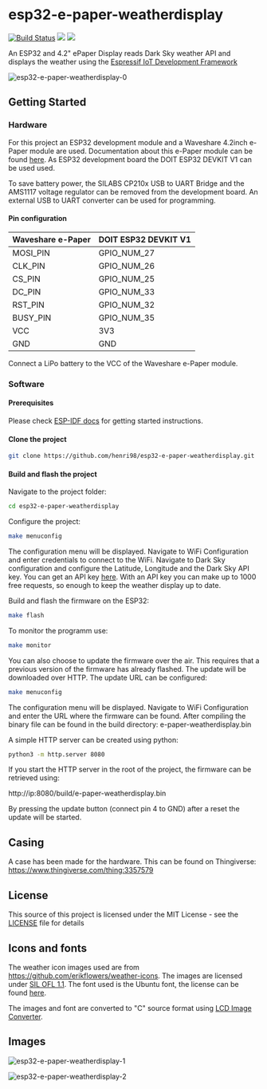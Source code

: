 # esp32-e-paper-weatherdisplay
[![Build Status](https://travis-ci.com/henri98/esp32-e-paper-weatherdisplay.svg?branch=master)](https://travis-ci.com/henri98/esp32-e-paper-weatherdisplay) ![](https://img.shields.io/github/stars/henri98/esp32-e-paper-weatherdisplay.svg) ![](https://img.shields.io/github/license/henri98/esp32-e-paper-weatherdisplay.svg)

An ESP32 and 4.2" ePaper Display reads Dark Sky weather API and displays the weather using the [Espressif IoT Development Framework](https://github.com/espressif/esp-idf)

![esp32-e-paper-weatherdisplay-0](https://user-images.githubusercontent.com/9615443/50996018-24fa5380-1521-11e9-8491-38f05efca19d.gif)

## Getting Started

### Hardware

For this project an ESP32 development module and a Waveshare 4.2inch e-Paper module are used. Documentation about this e-Paper module can be found [here](https://www.waveshare.com/wiki/4.2inch_e-Paper_Module). As ESP32 development board the DOIT ESP32 DEVKIT V1 can be used used.

To save battery power, the SILABS CP210x USB to UART Bridge and the AMS1117 voltage regulator can be removed from the development board. An external USB to UART converter can be used for programming. 

#### Pin configuration

| Waveshare e-Paper | DOIT ESP32 DEVKIT V1 |
| ----------------- | -------------------- |
| MOSI_PIN          | GPIO_NUM_27          |
| CLK_PIN           | GPIO_NUM_26          |
| CS_PIN            | GPIO_NUM_25          |
| DC_PIN            | GPIO_NUM_33          |
| RST_PIN           | GPIO_NUM_32          |
| BUSY_PIN          | GPIO_NUM_35          |
| VCC               | 3V3                  |
| GND               | GND                  |
            
Connect a LiPo battery to the VCC of the Waveshare e-Paper module.


### Software

#### Prerequisites
Please check [ESP-IDF docs](https://docs.espressif.com/projects/esp-idf/en/latest/get-started/index.html) for getting started instructions.

#### Clone the project 

```bash
git clone https://github.com/henri98/esp32-e-paper-weatherdisplay.git
```

#### Build and flash the project 

Navigate to the project folder:

```bash
cd esp32-e-paper-weatherdisplay
```

Configure the project:

```bash
make menuconfig 
```
The configuration menu will be displayed. Navigate to WiFi Configuration and enter credentials to connect to the WiFi. Navigate to Dark Sky configuration and configure the Latitude, Longitude and the Dark Sky API key. You can get an API key [here](https://darksky.net/dev). With an API key you can make up to 1000 free requests, so enough to keep the weather display up to date.  

Build and flash the firmware on the ESP32:

```bash
make flash 
```
To monitor the programm use:
```bash
make monitor 
```

You can also choose to update the firmware over the air. This requires that a previous version of the firmware has already flashed. The update will be downloaded over HTTP. The update URL can be configured:

```bash
make menuconfig
```
The configuration menu will be displayed. Navigate to WiFi Configuration and enter the URL where the firmware can be found. After compiling the binary file can be found in the build directory: e-paper-weatherdisplay.bin

A simple HTTP server can be created using python:

```bash
python3 -m http.server 8080
```

If you start the HTTP server in the root of the project, the firmware can be retrieved using:

http://ip:8080/build/e-paper-weatherdisplay.bin

By pressing the update button (connect pin 4 to GND) after a reset the update will be started.


## Casing 

A case has been made for the hardware. This can be found on Thingiverse: https://www.thingiverse.com/thing:3357579

## License

This source of this project is licensed under the MIT License - see the [LICENSE](LICENSE) file for details

## Icons and fonts

The weather icon images used are from https://github.com/erikflowers/weather-icons. The images are licensed under [SIL OFL 1.1](http://scripts.sil.org/OFL). The font used is the Ubuntu font, the license can be found [here](https://www.ubuntu.com/legal/font-licence).

The images and font are converted to "C" source format using [LCD Image Converter](https://github.com/riuson/lcd-image-converter). 


## Images 

![esp32-e-paper-weatherdisplay-1](https://user-images.githubusercontent.com/9615443/50922221-40465f80-144a-11e9-85fb-8d3b429d94a6.jpeg)

![esp32-e-paper-weatherdisplay-2](https://user-images.githubusercontent.com/9615443/50922222-40465f80-144a-11e9-8928-c48453101c8a.jpeg)
